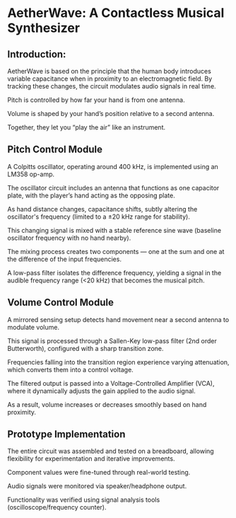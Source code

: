 # AetherWave: A Contactless Musical Synthesizer

## Introduction:
AetherWave is based on the principle that the human body introduces variable capacitance when in proximity to an electromagnetic field. By tracking these changes, the circuit modulates audio signals in real time.

Pitch is controlled by how far your hand is from one antenna.

Volume is shaped by your hand’s position relative to a second antenna.

Together, they let you “play the air” like an instrument.





## Pitch Control Module
A Colpitts oscillator, operating around 400 kHz, is implemented using an LM358 op-amp.

The oscillator circuit includes an antenna that functions as one capacitor plate, with the player’s hand acting as the opposing plate.

As hand distance changes, capacitance shifts, subtly altering the oscillator's frequency (limited to a ±20 kHz range for stability).

This changing signal is mixed with a stable reference sine wave (baseline oscillator frequency with no hand nearby).

The mixing process creates two components — one at the sum and one at the difference of the input frequencies.

A low-pass filter isolates the difference frequency, yielding a signal in the audible frequency range (<20 kHz) that becomes the musical pitch.

## Volume Control Module
A mirrored sensing setup detects hand movement near a second antenna to modulate volume.

This signal is processed through a Sallen-Key low-pass filter (2nd order Butterworth), configured with a sharp transition zone.

Frequencies falling into the transition region experience varying attenuation, which converts them into a control voltage.

The filtered output is passed into a Voltage-Controlled Amplifier (VCA), where it dynamically adjusts the gain applied to the audio signal.

As a result, volume increases or decreases smoothly based on hand proximity.

## Prototype Implementation
The entire circuit was assembled and tested on a breadboard, allowing flexibility for experimentation and iterative improvements.

Component values were fine-tuned through real-world testing.

Audio signals were monitored via speaker/headphone output.

Functionality was verified using signal analysis tools (oscilloscope/frequency counter).
